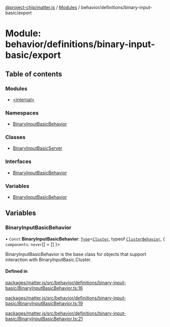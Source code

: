 [@project-chip/matter.js](../README.md) / [Modules](../modules.md) / behavior/definitions/binary-input-basic/export

# Module: behavior/definitions/binary-input-basic/export

## Table of contents

### Modules

- [\<internal\>](behavior_definitions_binary_input_basic_export._internal_.md)

### Namespaces

- [BinaryInputBasicBehavior](behavior_definitions_binary_input_basic_export.BinaryInputBasicBehavior.md)

### Classes

- [BinaryInputBasicServer](../classes/behavior_definitions_binary_input_basic_export.BinaryInputBasicServer.md)

### Interfaces

- [BinaryInputBasicBehavior](../interfaces/behavior_definitions_binary_input_basic_export.BinaryInputBasicBehavior-1.md)

### Variables

- [BinaryInputBasicBehavior](behavior_definitions_binary_input_basic_export.md#binaryinputbasicbehavior)

## Variables

### BinaryInputBasicBehavior

• `Const` **BinaryInputBasicBehavior**: [`Type`](../interfaces/behavior_cluster_export.ClusterBehavior.Type.md)\<[`Cluster`](../interfaces/cluster_export.BinaryInputBasic.Cluster.md), typeof [`ClusterBehavior`](behavior_cluster_export.ClusterBehavior.md), \{ `components`: `never`[] = [] }\>

BinaryInputBasicBehavior is the base class for objects that support interaction with BinaryInputBasic.Cluster.

#### Defined in

[packages/matter.js/src/behavior/definitions/binary-input-basic/BinaryInputBasicBehavior.ts:16](https://github.com/project-chip/matter.js/blob/904d0c9b952b91f28a21803759c5e5c66ee4d272/packages/matter.js/src/behavior/definitions/binary-input-basic/BinaryInputBasicBehavior.ts#L16)

[packages/matter.js/src/behavior/definitions/binary-input-basic/BinaryInputBasicBehavior.ts:19](https://github.com/project-chip/matter.js/blob/904d0c9b952b91f28a21803759c5e5c66ee4d272/packages/matter.js/src/behavior/definitions/binary-input-basic/BinaryInputBasicBehavior.ts#L19)

[packages/matter.js/src/behavior/definitions/binary-input-basic/BinaryInputBasicBehavior.ts:21](https://github.com/project-chip/matter.js/blob/904d0c9b952b91f28a21803759c5e5c66ee4d272/packages/matter.js/src/behavior/definitions/binary-input-basic/BinaryInputBasicBehavior.ts#L21)
